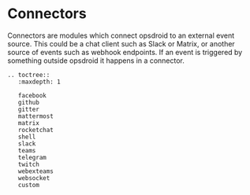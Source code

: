 # Connectors

Connectors are modules which connect opsdroid to an external event source. This could be a chat client such as Slack or Matrix, or another source of events such as webhook endpoints. If an event is triggered by something outside opsdroid it happens in a connector.

```eval_rst
.. toctree::
   :maxdepth: 1

   facebook
   github
   gitter
   mattermost
   matrix
   rocketchat
   shell
   slack
   teams
   telegram
   twitch
   webexteams
   websocket
   custom
```
